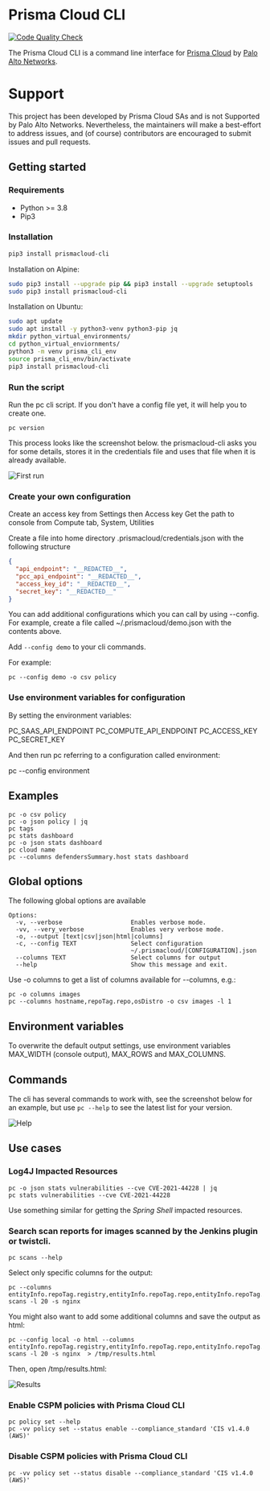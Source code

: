 # Prisma Cloud CLI

[![Code Quality Check](https://github.com/steven-deboer/prismacloud-cli/actions/workflows/quality.yml/badge.svg)](https://github.com/steven-deboer/prismacloud-cli/actions/workflows/quality.yml)

The Prisma Cloud CLI is a command line interface for [Prisma Cloud](https://www.paloaltonetworks.com/prisma/cloud) by [Palo Alto Networks](https://www.paloaltonetworks.com/).

# Support
This project has been developed by Prisma Cloud SAs and is not Supported by Palo Alto Networks.
Nevertheless, the maintainers will make a best-effort to address issues, and (of course) contributors are encouraged to submit issues and pull requests.

## Getting started

### Requirements
 * Python >= 3.8
 * Pip3

### Installation

```sh
pip3 install prismacloud-cli
```

Installation on Alpine:
```sh
sudo pip3 install --upgrade pip && pip3 install --upgrade setuptools
sudo pip3 install prismacloud-cli
```

Installation on Ubuntu:
```sh
sudo apt update
sudo apt install -y python3-venv python3-pip jq
mkdir python_virtual_environments/
cd python_virtual_enviornments/
python3 -m venv prisma_cli_env
source prisma_cli_env/bin/activate
pip3 install prismacloud-cli
```

### Run the script

Run the pc cli script. If you don't have a config file yet, it will help you to create one.

```console
pc version
```

This process looks like the screenshot below. the prismacloud-cli asks you for some details, stores it in the credentials file and uses that file when it is already available.

![First run](https://raw.githubusercontent.com/PaloAltoNetworks/prismacloud-cli/main/screenshot.png)

### Create your own configuration

Create an access key from Settings then Access key
Get the path to console from Compute tab, System, Utilities

Create a file into home directory .prismacloud/credentials.json with the following structure

```json
{
  "api_endpoint": "__REDACTED__",
  "pcc_api_endpoint": "__REDACTED__",
  "access_key_id": "__REDACTED__",
  "secret_key": "__REDACTED__"
}
```

You can add additional configurations which you can call by using --config. For example, create a file
called ~/.prismacloud/demo.json with the contents above.

Add ```--config demo``` to your cli commands.

For example:

```
pc --config demo -o csv policy
```

### Use environment variables for configuration
By setting the environment variables:

PC_SAAS_API_ENDPOINT
PC_COMPUTE_API_ENDPOINT
PC_ACCESS_KEY
PC_SECRET_KEY

And then run pc referring to a configuration called environment:

pc --config environment <command>

## Examples
```
pc -o csv policy
pc -o json policy | jq
pc tags
pc stats dashboard
pc -o json stats dashboard
pc cloud name
pc --columns defendersSummary.host stats dashboard
```

## Global options
The following global options are available

```
Options:
  -v, --verbose                   Enables verbose mode.
  -vv, --very_verbose             Enables very verbose mode.
  -o, --output [text|csv|json|html|columns]
  -c, --config TEXT               Select configuration
                                  ~/.prismacloud/[CONFIGURATION].json
  --columns TEXT                  Select columns for output
  --help                          Show this message and exit.
```

Use -o columns to get a list of columns available for --columns, e.g.:

```
pc -o columns images
pc --columns hostname,repoTag.repo,osDistro -o csv images -l 1
```

## Environment variables

To overwrite the default output settings, use environment variables MAX_WIDTH (console output), MAX_ROWS and MAX_COLUMNS.

## Commands
The cli has several commands to work with, see the screenshot below for an example, but use ```pc --help``` to see the latest list for your version.

![Help](https://raw.githubusercontent.com/PaloAltoNetworks/prismacloud-cli/main/help.png)

## Use cases

### Log4J Impacted Resources
```
pc -o json stats vulnerabilities --cve CVE-2021-44228 | jq
pc stats vulnerabilities --cve CVE-2021-44228
```

Use something similar for getting the *Spring Shell* impacted resources.

### Search scan reports for images scanned by the Jenkins plugin or twistcli.
```
pc scans --help
```

Select only specific columns for the output:

```
pc --columns entityInfo.repoTag.registry,entityInfo.repoTag.repo,entityInfo.repoTag.tag,entityInfo.vulnerabilitiesCount scans -l 20 -s nginx
```

You might also want to add some additional columns and save the output as html:

```
pc --config local -o html --columns entityInfo.repoTag.registry,entityInfo.repoTag.repo,entityInfo.repoTag.tag,entityInfo.vulnerabilitiesCount,entityInfo.vulnerabilityDistribution.critical,entityInfo.vulnerabilityDistribution.high,entityInfo.vulnerabilityDistribution.medium scans -l 20 -s nginx  > /tmp/results.html
```

Then, open /tmp/results.html:

![Results](https://raw.githubusercontent.com/PaloAltoNetworks/prismacloud-cli/main/results.png)


### Enable CSPM policies with Prisma Cloud CLI

```console
pc policy set --help
pc -vv policy set --status enable --compliance_standard 'CIS v1.4.0 (AWS)'
```

### Disable CSPM policies with Prisma Cloud CLI

```console
pc -vv policy set --status disable --compliance_standard 'CIS v1.4.0 (AWS)'
```
